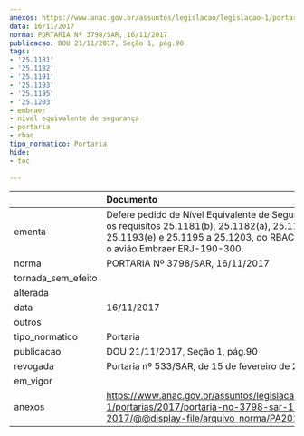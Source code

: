 ```yaml
---
anexos: https://www.anac.gov.br/assuntos/legislacao/legislacao-1/portarias/2017/portaria-no-3798-sar-16-11-2017/@@display-file/arquivo_norma/PA2017-3798.pdf
data: 16/11/2017
norma: PORTARIA Nº 3798/SAR, 16/11/2017
publicacao: DOU 21/11/2017, Seção 1, pág.90
tags:
- '25.1181'
- '25.1182'
- '25.1191'
- '25.1193'
- '25.1195'
- '25.1203'
- embraer
- nível equivalente de segurança
- portaria
- rbac
tipo_normatico: Portaria
hide: 
- toc 
 
---
```


|                    | Documento                                                                                                                                                                            |
|:-------------------|:-------------------------------------------------------------------------------------------------------------------------------------------------------------------------------------|
| ementa             | Defere pedido de Nível Equivalente de Segurança para os requisitos 25.1181(b), 25.1182(a), 25.1191, 25.1193(e) e 25.1195 a 25.1203, do RBAC nº 25, para o avião Embraer ERJ-190-300. |
| norma              | PORTARIA Nº 3798/SAR, 16/11/2017                                                                                                                                                     |
| tornada_sem_efeito |                                                                                                                                                                                      |
| alterada           |                                                                                                                                                                                      |
| data               | 16/11/2017                                                                                                                                                                           |
| outros             |                                                                                                                                                                                      |
| tipo_normatico     | Portaria                                                                                                                                                                             |
| publicacao         | DOU 21/11/2017, Seção 1, pág.90                                                                                                                                                      |
| revogada           | Portaria nº 533/SAR, de 15 de fevereiro de 2018.                                                                                                                                     |
| em_vigor           |                                                                                                                                                                                      |
| anexos             | https://www.anac.gov.br/assuntos/legislacao/legislacao-1/portarias/2017/portaria-no-3798-sar-16-11-2017/@@display-file/arquivo_norma/PA2017-3798.pdf                                 |